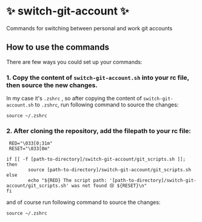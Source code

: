# ✨ switch-git-account ✨
Commands for switching between personal and work git accounts


## How to use the commands

There are few ways you could set up your commands:

### 1. Copy the content of `switch-git-account.sh` into your rc file, then source the new changes.

  In my case it's `.zshrc` , so after copying the content of `switch-git-account.sh` to `.zshrc`, run following command to source the changes:

```
source ~/.zshrc
```

### 2. After cloning the repository, add the filepath to your rc file:

```
 RED="\033[0;31m"
 RESET="\033[0m"

if [[ -f [path-to-directory]/switch-git-account/git_scripts.sh ]]; then
        source [path-to-directory]/switch-git-account/git_scripts.sh
else
        echo "${RED} The script path: '[path-to-directory]/switch-git-account/git_scripts.sh' was not found 😢 ${RESET}\n"
fi
```
and of course run following command to source the changes:

```
source ~/.zshrc
```
